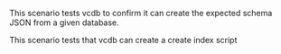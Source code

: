 This scenario tests vcdb to confirm it can create the expected schema JSON from a given database.

This scenario tests that vcdb can create a create index script